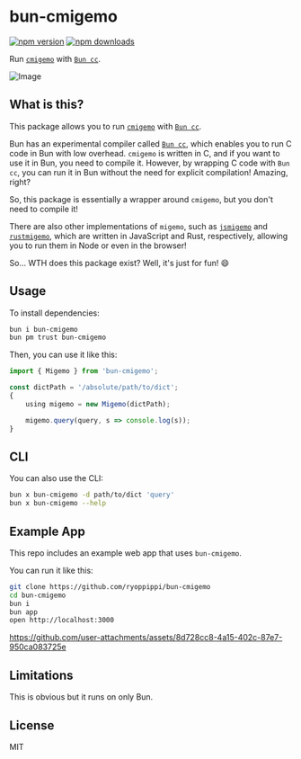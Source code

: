# bun-cmigemo

[![npm version](https://img.shields.io/npm/v/bun-cmigemo?color=yellow)](https://npmjs.com/package/bun-cmigemo)
[![npm downloads](https://img.shields.io/npm/dm/bun-cmigemo?color=yellow)](https://npmjs.com/package/bun-cmigemo)

Run [`cmigemo`](https://github.com/koron/cmigemo) with [`Bun cc`](https://bun.sh/docs/api/cc).

![Image](https://github.com/user-attachments/assets/98da72af-7831-453a-ba97-fed938707d00)

## What is this?

This package allows you to run [`cmigemo`](https://github.com/koron/cmigemo) with [`Bun cc`](https://bun.sh/docs/api/cc).

Bun has an experimental compiler called [`Bun cc`](https://bun.sh/docs/api/cc), which enables you to run C code in Bun with low overhead. `cmigemo` is written in C, and if you want to use it in Bun, you need to compile it. However, by wrapping C code with `Bun cc`, you can run it in Bun without the need for explicit compilation! Amazing, right?

So, this package is essentially a wrapper around `cmigemo`, but you don't need to compile it!

There are also other implementations of `migemo`, such as [`jsmigemo`](https://github.com/oguna/jsmigemo) and [`rustmigemo`](https://github.com/oguna/rustmigemo), which are written in JavaScript and Rust, respectively, allowing you to run them in Node or even in the browser!

So... WTH does this package exist? Well, it's just for fun! 😄

## Usage

To install dependencies:

```bash
bun i bun-cmigemo
bun pm trust bun-cmigemo
```

Then, you can use it like this:

```ts
import { Migemo } from 'bun-cmigemo';

const dictPath = '/absolute/path/to/dict';
{
	using migemo = new Migemo(dictPath);

	migemo.query(query, s => console.log(s));
}
```

## CLI

You can also use the CLI:

```bash
bun x bun-cmigemo -d path/to/dict 'query'
bun x bun-cmigemo --help
```

## Example App

This repo includes an example web app that uses `bun-cmigemo`.

You can run it like this:

```bash
git clone https://github.com/ryoppippi/bun-cmigemo
cd bun-cmigemo
bun i
bun app
open http://localhost:3000
```

https://github.com/user-attachments/assets/8d728cc8-4a15-402c-87e7-950ca083725e

## Limitations

This is obvious but it runs on only Bun.

## License

MIT
